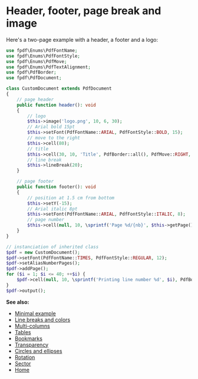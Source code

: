 # Header, footer, page break and image

Here's a two-page example with a header, a footer and a logo:

```php
use fpdf\Enums\PdfFontName;
use fpdf\Enums\PdfFontStyle;
use fpdf\Enums\PdfMove;
use fpdf\Enums\PdfTextAlignment;
use fpdf\PdfBorder;
use fpdf\PdfDocument;

class CustomDocument extends PdfDocument
{
    // page header
    public function header(): void
    {
        // logo
        $this->image('logo.png', 10, 6, 30);
        // Arial bold 15pt
        $this->setFont(PdfFontName::ARIAL, PdfFontStyle::BOLD, 15);
        // move to the right
        $this->cell(80);
        // title
        $this->cell(30, 10, 'Title', PdfBorder::all(), PdfMove::RIGHT, PdfTextAlignment::CENTER);
        // line break
        $this->lineBreak(20);
    }

    // page footer
    public function footer(): void
    {
        // position at 1.5 cm from bottom
        $this->setY(-15);
        // Arial italic 8pt
        $this->setFont(PdfFontName::ARIAL, PdfFontStyle::ITALIC, 8);
        // page number
        $this->cell(null, 10, \sprintf('Page %d/{nb}', $this->getPage()), PdfBorder::none(), PdfMove::RIGHT, PdfTextAlignment::CENTER);
    }
}

// instanciation of inherited class
$pdf = new CustomDocument();
$pdf->setFont(PdfFontName::TIMES, PdfFontStyle::REGULAR, 12);
$pdf->setAliasNumberPages();
$pdf->addPage();
for ($i = 1; $i <= 40; ++$i) {
    $pdf->cell(null, 10, \sprintf('Printing line number %d', $i), PdfBorder::none(), PdfMove::NEW_LINE);
}
$pdf->output();
```

**See also:**

- [Minimal example](tuto_1.md)
- [Line breaks and colors](tuto_3.md)
- [Multi-columns](tuto_4.md)
- [Tables](tuto_5.md)
- [Bookmarks](tuto_6.md)
- [Transparency](tuto_7.md)
- [Circles and ellipses](tuto_8.md)
- [Rotation](tuto_9.md)
- [Sector](tuto_10.md)
- [Home](../README.md)
